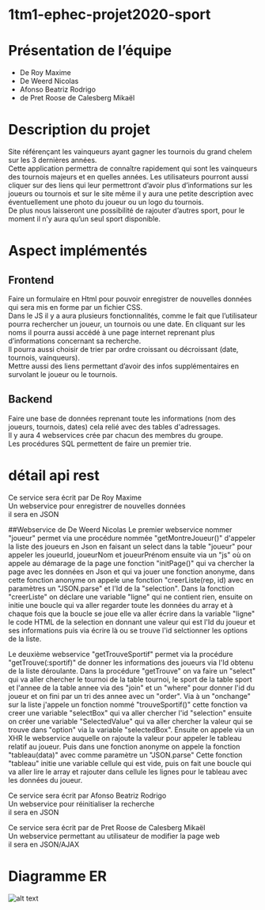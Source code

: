 # 1tm1-ephec-projet2020-sport 
# Présentation de l’équipe
- De Roy Maxime 
- De Weerd Nicolas
- Afonso Beatriz Rodrigo
- de Pret Roose de Calesberg Mikaël
# Description du projet
Site référençant les vainqueurs ayant gagner les tournois du grand chelem sur les 3 dernières années.  
Cette application permettra de connaître rapidement qui sont les vainqueurs des tournois majeurs et en quelles années. Les utilisateurs pourront aussi cliquer sur des liens qui leur permettront d’avoir plus d’informations sur les joueurs ou tournois et sur le site même il y aura une petite description avec éventuellement une photo du joueur ou un logo du tournois.  
De plus nous laisseront une possibilité de rajouter d’autres sport, pour le moment il n’y aura qu’un seul sport disponible.




# Aspect implémentés
 ## Frontend

Faire un formulaire en Html pour pouvoir enregistrer de nouvelles données qui sera mis en forme par un fichier CSS.  
Dans le JS il y a aura plusieurs fonctionnalités, comme le fait que l’utilisateur pourra rechercher un joueur, un tournois ou une date. En cliquant sur les noms il pourra aussi accédé à une page internet reprenant plus d’informations concernant sa recherche.  
Il pourra aussi choisir de trier par ordre croissant ou décroissant (date, tournois, vainqueurs).  
Mettre aussi des liens permettant d’avoir des infos supplémentaires en survolant le joueur ou le tournois.  

## Backend
	
Faire une base de données reprenant toute les informations (nom des joueurs, tournois, dates) cela relié avec des tables d'adressages.  
Il y aura 4 webservices crée par chacun des membres du groupe.  
Les procédures SQL permettent de faire un premier trie.  

# détail api rest
Ce service sera écrit par De Roy Maxime  
Un webservice pour enregistrer de nouvelles données  
il sera en JSON

##Webservice de De Weerd Nicolas
Le premier webservice nommer "joueur" permet via une procédure nommée "getMontreJoueur()"
d'appeler la liste des joueurs en Json en faisant un select dans la table "joueur" 
pour appeler les joueurId, joueurNom et joueurPrénom
ensuite via un "js" où on appele au démarage de la page une fonction "initPage()"
qui va chercher la page avec les données en Json et qui va jouer une fonction anonyme,
dans cette fonction anonyme on appele une fonction "creerListe(rep, id) avec en paramètres
un "JSON.parse" et l'Id de la "selection".
Dans la fonction "creerListe" on déclare une variable "ligne" qui ne contient rien,
ensuite on initie une boucle qui va aller regarder toute les données du array
et à chaque fois que la boucle se joue elle va aller écrire dans la variable "ligne" le code HTML
de la selection en donnant une valeur qui est l'Id du joueur et ses informations
puis via écrire là ou se trouve l'id selctionner les options de la liste.


Le deuxième webservice "getTrouveSportif" permet via la procédure "getTrouve(:sportif)"
de donner les informations des joueurs via l'Id obtenu de la liste déroulante.
Dans la procédure "getTrouve" on va faire un "select" qui va aller chercher
le tournoi de la table tournoi, le sport de la table sport et l'annee de la table annee
via des "join" et un "where" pour donner l'id du joueur et on fini par un tri des annee
avec un "order".
Via à un "onchange" sur la liste j'appele un fonction nommé "trouveSportif()"
cette fonction va creer une variable "selectBox" qui va aller chercher l'id "selection"
ensuite on créer une variable "SelectedValue" qui va aller chercher la valeur qui se trouve dans "option"
via la variable "selectedBox".
Ensuite on appele via un XHR le webservice auquelle on rajoute la valeur pour appeler le tableau relatif au joueur.
Puis dans une fonction anonyme on appele la fonction "tableau(data)" avec comme paramètre un "JSON.parse"
Cette fonction "tableau" initie une variable cellule qui est vide,
puis on fait une boucle qui va aller lire le array et rajouter dans cellule les lignes pour le tableau avec les données du joueur. 

Ce service sera écrit par Afonso Beatriz Rodrigo  
Un webservice pour réinitialiser la recherche  
il sera en JSON

Ce service sera écrit par de Pret Roose de Calesberg Mikaël  
Un webservice permettant au utilisateur de modifier la page web  
il sera en JSON/AJAX

# Diagramme ER

![alt text](https://github.com/de-Pret-Mikael/1tm1-ephec-projet2020-sport/blob/master/frontend/img/table.PNG) 
